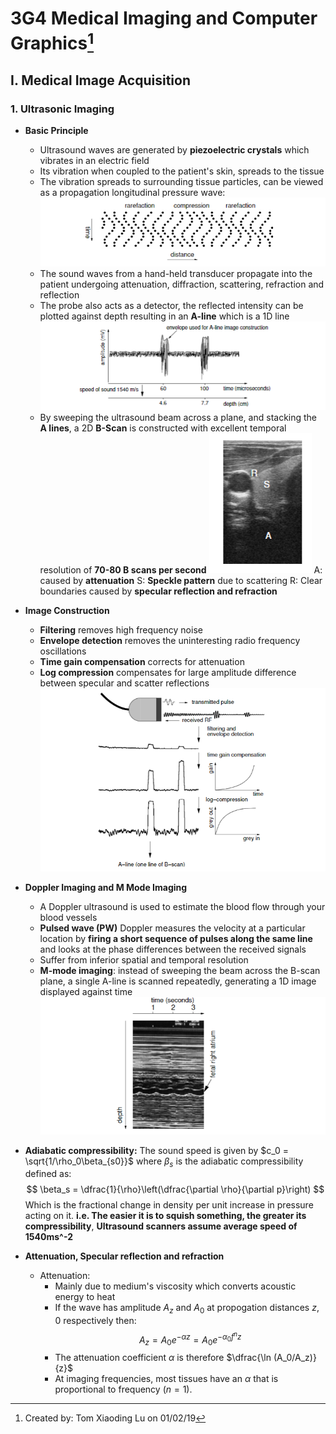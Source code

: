 # 3G4 Medical Imaging and Computer Graphics[^1]
[^1]:Created by: Tom Xiaoding  Lu on 01/02/19
## I. Medical Image Acquisition
### 1. Ultrasonic Imaging
* **Basic Principle**
  * Ultrasound waves are generated by **piezoelectric crystals** which vibrates in an electric field
  * Its vibration when coupled to the patient's skin, spreads to the tissue
  * The vibration spreads to surrounding tissue particles, can be viewed as a propagation longitudinal pressure wave:![Capture](/assets/Capture_g58hgp9um.PNG)
  * The sound waves from a hand-held transducer propagate into the patient undergoing attenuation, diffraction, scattering, refraction and reflection
  * The probe also acts as a detector, the reflected intensity can be plotted against depth resulting in an **A-line** which is a 1D line
  ![Capture](/assets/Capture_tkcnmekc2.PNG)
  * By sweeping the ultrasound beam across a plane, and stacking the **A lines**, a 2D **B-Scan** is constructed with excellent temporal resolution of **70-80 B scans per second**
  ![Capture](/assets/Capture_9nd9a4n49.PNG)
  A: caused by **attenuation**
  S: **Speckle pattern** due to scattering
  R: Clear boundaries caused by **specular reflection and refraction**
* **Image Construction**
  - **Filtering** removes high frequency noise
  - **Envelope detection** removes the uninteresting radio frequency oscillations
  - **Time gain compensation** corrects for attenuation
  - **Log compression** compensates for large amplitude difference between specular and scatter reflections
  ![Capture](/assets/Capture_ps3l4qv0g.PNG)
* **Doppler Imaging and M Mode Imaging**
  - A Doppler ultrasound is used to estimate the blood flow through your blood vessels  
  - **Pulsed wave (PW)** Doppler measures the velocity at a particular location by **firing a short sequence of pulses along the same line** and looks at the phase differences between the received signals
  - Suffer from inferior spatial and temporal resolution
  - **M-mode imaging**: instead of sweeping the beam across the B-scan plane, a single A-line is scanned repeatedly, generating a 1D image displayed against time
  ![Capture](/assets/Capture_t4oupqc91.PNG)

* **Adiabatic compressibility:**
The sound speed is given by $c_0 = \sqrt{1/\rho_0\beta_{s0}}$ where $\beta_s$ is the adiabatic compressibility defined as:
$$
\beta_s = \dfrac{1}{\rho}\left(\dfrac{\partial \rho}{\partial p}\right)
$$
Which is the fractional change in density per unit increase in pressure acting on it. **i.e. The easier it is to squish something, the greater its compressibility**, **Ultrasound scanners assume average speed of 1540ms^-2**

* **Attenuation, Specular reflection and refraction**
  - Attenuation:
    - Mainly due to medium's viscosity which converts acoustic energy to heat
    - If the wave has amplitude $A_z$ and $A_0$ at propogation distances $z, 0$ respectively then:
    $$A_z = A_0 e^{-\alpha z} = A_0 e^{-\alpha_0 f^n z}$$
    - The attenuation coefficient $\alpha$ is therefore $\dfrac{\ln (A_0/A_z)}{z}$
    - At imaging frequencies, most tissues have an $\alpha$ that is proportional to frequency $(n=1)$.
